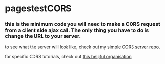 # pagestestCORS
### this is the minimum code you will need to make a CORS request from a client side ajax call. The only thing you have to do is change the URL to your server.


to see what the server will look like, check out my [simple CORS server repo](https://github.com/JackRometty/CORSserver2).

for specific CORS tutorials, check out [this helpful organisation](http://enable-cors.org/)
